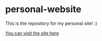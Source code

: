 # personal-website

This is the repository for my personal site! :)

[You can visit the site here](https://liwll.github.io/personal-website/)
